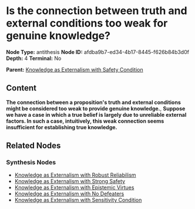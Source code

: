 # Is the connection between truth and external conditions too weak for genuine knowledge?

**Node Type:** antithesis
**Node ID:** afdba9b7-ed34-4b17-8445-f626b84b3d0f
**Depth:** 4
**Terminal:** No

**Parent:** [Knowledge as Externalism with Safety Condition](knowledge-as-externalism-with-safety-condition-synthesis-ebc74cfa-21ea-4ff2-a626-58b577a20f72.md)

## Content

**The connection between a proposition's truth and external conditions might be considered too weak to provide genuine knowledge.**, **Suppose we have a case in which a true belief is largely due to unreliable external factors. In such a case, intuitively, this weak connection seems insufficient for establishing true knowledge.**

## Related Nodes

### Synthesis Nodes

- [Knowledge as Externalism with Robust Reliabilism](knowledge-as-externalism-with-robust-reliabilism-synthesis-3b56ded3-3ec1-4a55-add9-5240ba612da1.md)
- [Knowledge as Externalism with Strong Safety](knowledge-as-externalism-with-strong-safety-synthesis-34f190bd-a300-4eb3-a3c8-ce8b6b0fddaa.md)
- [Knowledge as Externalism with Epistemic Virtues](knowledge-as-externalism-with-epistemic-virtues-synthesis-9f8e237d-ee56-42fb-93c3-144fa655f997.md)
- [Knowledge as Externalism with No Defeaters](knowledge-as-externalism-with-no-defeaters-synthesis-2860e1cf-1f54-4cef-a635-d18f16e3de43.md)
- [Knowledge as Externalism with Sensitivity Condition](knowledge-as-externalism-with-sensitivity-condition-synthesis-cca0c53d-d88c-4133-bba8-e9014ce2724a.md)

